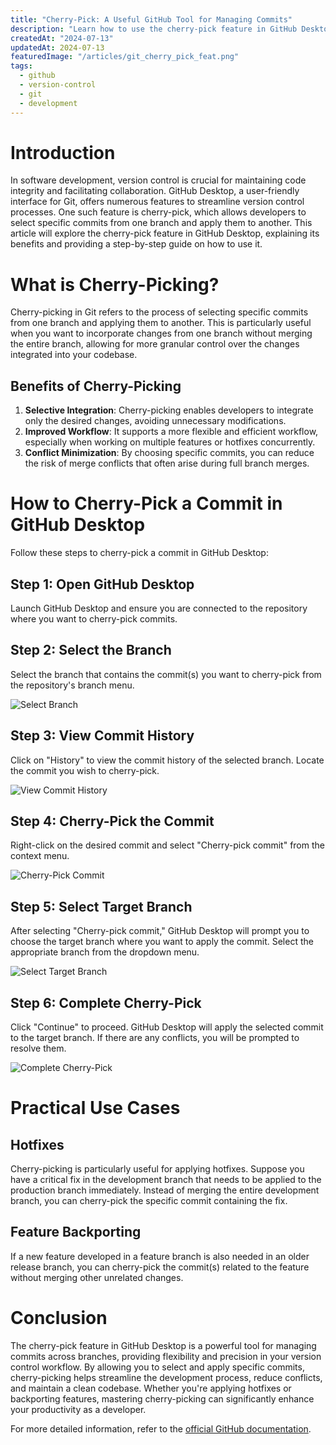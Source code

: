 ```yaml
---
title: "Cherry-Pick: A Useful GitHub Tool for Managing Commits"
description: "Learn how to use the cherry-pick feature in GitHub Desktop to efficiently manage commits across branches."
createdAt: "2024-07-13"
updatedAt: 2024-07-13
featuredImage: "/articles/git_cherry_pick_feat.png"
tags:
  - github
  - version-control
  - git
  - development
---
```


# Introduction

In software development, version control is crucial for maintaining code integrity and facilitating collaboration. GitHub Desktop, a user-friendly interface for Git, offers numerous features to streamline version control processes. One such feature is cherry-pick, which allows developers to select specific commits from one branch and apply them to another. This article will explore the cherry-pick feature in GitHub Desktop, explaining its benefits and providing a step-by-step guide on how to use it.

# What is Cherry-Picking?

Cherry-picking in Git refers to the process of selecting specific commits from one branch and applying them to another. This is particularly useful when you want to incorporate changes from one branch without merging the entire branch, allowing for more granular control over the changes integrated into your codebase.

## Benefits of Cherry-Picking

1. **Selective Integration**: Cherry-picking enables developers to integrate only the desired changes, avoiding unnecessary modifications.
2. **Improved Workflow**: It supports a more flexible and efficient workflow, especially when working on multiple features or hotfixes concurrently.
3. **Conflict Minimization**: By choosing specific commits, you can reduce the risk of merge conflicts that often arise during full branch merges.

# How to Cherry-Pick a Commit in GitHub Desktop

Follow these steps to cherry-pick a commit in GitHub Desktop:

## Step 1: Open GitHub Desktop

Launch GitHub Desktop and ensure you are connected to the repository where you want to cherry-pick commits.

## Step 2: Select the Branch

Select the branch that contains the commit(s) you want to cherry-pick from the repository's branch menu.

![Select Branch](https://docs.github.com/assets/images/help/desktop/branch-menu.png)

## Step 3: View Commit History

Click on "History" to view the commit history of the selected branch. Locate the commit you wish to cherry-pick.

![View Commit History](https://docs.github.com/assets/images/help/desktop/history-tab.png)

## Step 4: Cherry-Pick the Commit

Right-click on the desired commit and select "Cherry-pick commit" from the context menu.

![Cherry-Pick Commit](https://docs.github.com/assets/images/help/desktop/cherry-pick-commit.png)

## Step 5: Select Target Branch

After selecting "Cherry-pick commit," GitHub Desktop will prompt you to choose the target branch where you want to apply the commit. Select the appropriate branch from the dropdown menu.

![Select Target Branch](https://docs.github.com/assets/images/help/desktop/choose-target-branch.png)

## Step 6: Complete Cherry-Pick

Click "Continue" to proceed. GitHub Desktop will apply the selected commit to the target branch. If there are any conflicts, you will be prompted to resolve them.

![Complete Cherry-Pick](https://docs.github.com/assets/images/help/desktop/complete-cherry-pick.png)

# Practical Use Cases

## Hotfixes

Cherry-picking is particularly useful for applying hotfixes. Suppose you have a critical fix in the development branch that needs to be applied to the production branch immediately. Instead of merging the entire development branch, you can cherry-pick the specific commit containing the fix.

## Feature Backporting

If a new feature developed in a feature branch is also needed in an older release branch, you can cherry-pick the commit(s) related to the feature without merging other unrelated changes.

# Conclusion

The cherry-pick feature in GitHub Desktop is a powerful tool for managing commits across branches, providing flexibility and precision in your version control workflow. By allowing you to select and apply specific commits, cherry-picking helps streamline the development process, reduce conflicts, and maintain a clean codebase. Whether you're applying hotfixes or backporting features, mastering cherry-picking can significantly enhance your productivity as a developer.

For more detailed information, refer to the [official GitHub documentation](https://docs.github.com/en/desktop/managing-commits/cherry-picking-a-commit-in-github-desktop).
